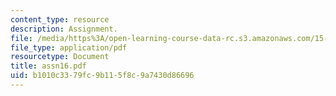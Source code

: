 ```yaml
---
content_type: resource
description: Assignment.
file: /media/https%3A/open-learning-course-data-rc.s3.amazonaws.com/15-988-system-dynamics-self-study-fall-1998-spring-1999/b1010c3379fc9b115f8c9a7430d86696_assn16.pdf
file_type: application/pdf
resourcetype: Document
title: assn16.pdf
uid: b1010c33-79fc-9b11-5f8c-9a7430d86696
---
```

